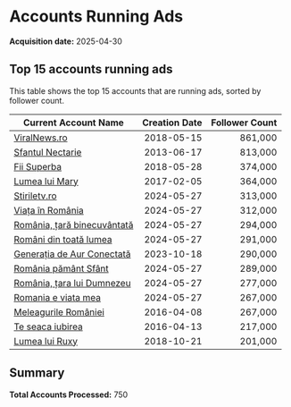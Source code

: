 # Accounts Running Ads
**Acquisition date:** 2025-04-30

## Top 15 accounts running ads
This table shows the top 15 accounts that are running ads, sorted by follower count.

| Current Account Name | Creation Date | Follower Count |
|----------------------|--------------:|---------------:|
| [ViralNews.ro](https://www.facebook.com/viralnews.romania) | 2018-05-15 | 861,000 |
| [Sfantul Nectarie](https://www.facebook.com/SfantulIerarhNectarie) | 2013-06-17 | 813,000 |
| [Fii Superba](https://www.facebook.com/fiisuperbaofficial) | 2018-05-28 | 374,000 |
| [Lumea lui Mary](https://www.facebook.com/LumeaLuiMary) | 2017-02-05 | 364,000 |
| [Stiriletv.ro](https://www.facebook.com/stiriletv.ro) | 2024-05-27 | 313,000 |
| [Viața în România](https://www.facebook.com/viatainromaniaa) | 2024-05-27 | 312,000 |
| [România, țară binecuvântată](https://www.facebook.com/romaniatarabinecuvantata) | 2024-05-27 | 294,000 |
| [Români din toată lumea](https://www.facebook.com/romanidintoatalumeaa) | 2024-05-27 | 291,000 |
| [Generația de Aur Conectată](https://www.facebook.com/profile.php?id=61552323126604) | 2023-10-18 | 290,000 |
| [România pământ Sfânt](https://www.facebook.com/romaniapamantsfant) | 2024-05-27 | 289,000 |
| [România, țara lui Dumnezeu](https://www.facebook.com/romaniataraluidumnezeu) | 2024-05-27 | 277,000 |
| [Romania e viata mea](https://www.facebook.com/romaniaeviatamea) | 2024-05-27 | 267,000 |
| [Meleagurile României](https://www.facebook.com/meleagurileromaniei) | 2016-04-08 | 267,000 |
| [Te seaca iubirea](https://www.facebook.com/iubireaoficial) | 2016-04-13 | 217,000 |
| [Lumea lui Ruxy](https://www.facebook.com/LumeaLuiRuxy1) | 2018-10-21 | 201,000 |
## Summary
**Total Accounts Processed:** 750

